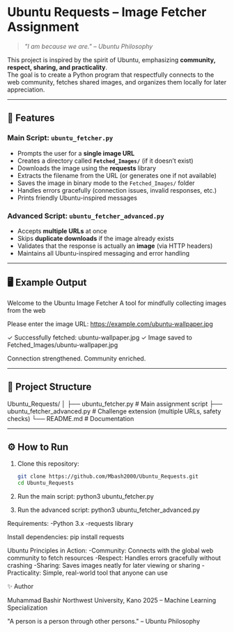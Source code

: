# Ubuntu Requests – Image Fetcher Assignment

> *"I am because we are." – Ubuntu Philosophy*

This project is inspired by the spirit of Ubuntu, emphasizing **community, respect, sharing, and practicality**.  
The goal is to create a Python program that respectfully connects to the web community, fetches shared images, and organizes them locally for later appreciation.

---

## 📌 Features

### Main Script: `ubuntu_fetcher.py`
- Prompts the user for a **single image URL**
- Creates a directory called **`Fetched_Images/`** (if it doesn’t exist)
- Downloads the image using the **requests** library
- Extracts the filename from the URL (or generates one if not available)
- Saves the image in binary mode to the `Fetched_Images/` folder
- Handles errors gracefully (connection issues, invalid responses, etc.)
- Prints friendly Ubuntu-inspired messages

### Advanced Script: `ubuntu_fetcher_advanced.py`
- Accepts **multiple URLs** at once
- Skips **duplicate downloads** if the image already exists
- Validates that the response is actually an **image** (via HTTP headers)
- Maintains all Ubuntu-inspired messaging and error handling

---

## 🖥 Example Output

Welcome to the Ubuntu Image Fetcher
A tool for mindfully collecting images from the web

Please enter the image URL: https://example.com/ubuntu-wallpaper.jpg

✓ Successfully fetched: ubuntu-wallpaper.jpg
✓ Image saved to Fetched_Images/ubuntu-wallpaper.jpg

Connection strengthened. Community enriched.


---

## 📂 Project Structure

Ubuntu_Requests/
│
├── ubuntu_fetcher.py # Main assignment script
├── ubuntu_fetcher_advanced.py # Challenge extension (multiple URLs, safety checks)
└── README.md # Documentation

---

## ⚙️ How to Run

1. Clone this repository:
   ```bash
   git clone https://github.com/Mbash2000/Ubuntu_Requests.git
   cd Ubuntu_Requests

2. Run the main script:
   python3 ubuntu_fetcher.py

3. Run the advanced script:
   python3 ubuntu_fetcher_advanced.py

Requirements:
-Python 3.x
-requests library

Install dependencies:
pip install requests

Ubuntu Principles in Action:
-Community: Connects with the global web community to fetch resources
-Respect: Handles errors gracefully without crashing
-Sharing: Saves images neatly for later viewing or sharing
-Practicality: Simple, real-world tool that anyone can use

✨ Author

Muhammad Bashir
Northwest University, Kano
2025 – Machine Learning Specialization

"A person is a person through other persons." – Ubuntu Philosophy


